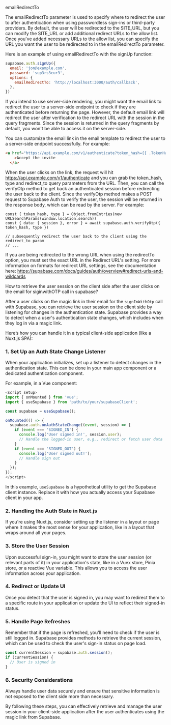 
emailRedirectTo

The emailRedirectTo parameter is used to specify where to redirect the user to after authentication when using passwordless sign-ins or third-party providers. By default, the user will be redirected to the SITE_URL, but you can modify the SITE_URL or add additional redirect URLs to the allow list. Once you've added necessary URLs to the allow list, you can specify the URL you want the user to be redirected to in the emailRedirectTo parameter.

Here is an example of using emailRedirectTo with the signUp function:

```js
supabase.auth.signUp({
  email: 'jon@example.com',
  password: 'sup3rs3cur3',
  options: {
    emailRedirectTo: 'http://localhost:3000/auth/callback',
  },
})
```

If you intend to use server-side rendering, you might want the email link to redirect the user to a server-side endpoint to check if they are authenticated before returning the page. However, the default email link will redirect the user after verification to the redirect URL with the session in the query fragments. Since the session is returned in the query fragments by default, you won't be able to access it on the server-side.

You can customize the email link in the email template to redirect the user to a server-side endpoint successfully. For example:

```html
<a href="https://api.example.com/v1/authenticate?token_hash={{ .TokenHash }}&type=invite&redirect_to={{ .RedirectTo }}"
    >Accept the invite
  </a>
```

When the user clicks on the link, the request will hit https://api.example.com/v1/authenticate and you can grab the token_hash, type and redirect_to query parameters from the URL. Then, you can call the verifyOtp method to get back an authenticated session before redirecting the user back to the client. Since the verifyOtp method makes a POST request to Supabase Auth to verify the user, the session will be returned in the response body, which can be read by the server. For example:

```
const { token_hash, type } = Object.fromEntries(new URLSearchParams(window.location.search))
const { data: { session }, error } = await supabase.auth.verifyOtp({ token_hash, type })

// subsequently redirect the user back to the client using the redirect_to param
// ...
```

If you are being redirected to the wrong URL when using the redirectTo option, you must set the exact URL in the Redirect URL's setting. For more information on formats for redirect URL settings, see the documentation here: https://supabase.com/docs/guides/auth/overview#redirect-urls-and-wildcards

How to retrieve the user session on the client side after the user clicks on the email for siginwithOTP call in supabase?

After a user clicks on the magic link in their email for the `signInWithOtp` call with Supabase, you can retrieve the user session on the client side by listening for changes in the authentication state. Supabase provides a way to detect when a user's authentication state changes, which includes when they log in via a magic link.

Here’s how you can handle it in a typical client-side application (like a Nuxt.js SPA):

### 1. **Set Up an Auth State Change Listener**

When your application initializes, set up a listener to detect changes in the authentication state. This can be done in your main app component or a dedicated authentication component.

For example, in a Vue component:

```javascript
<script setup>
import { onMounted } from 'vue';
import { useSupabase } from 'path/to/your/supabaseClient';

const supabase = useSupabase();

onMounted(() => {
  supabase.auth.onAuthStateChange((event, session) => {
    if (event === 'SIGNED_IN') {
      console.log('User signed in!', session.user);
      // Handle the logged-in user, e.g., redirect or fetch user data
    }
    if (event === 'SIGNED_OUT') {
      console.log('User signed out!');
      // Handle sign out
    }
  });
});
</script>
```

In this example, `useSupabase` is a hypothetical utility to get the Supabase client instance. Replace it with how you actually access your Supabase client in your app.

### 2. **Handling the Auth State in Nuxt.js**

If you're using Nuxt.js, consider setting up the listener in a layout or page where it makes the most sense for your application, like in a layout that wraps around all your pages.

### 3. **Store the User Session**

Upon successful sign-in, you might want to store the user session (or relevant parts of it) in your application's state, like in a Vuex store, Pinia store, or a reactive Vue variable. This allows you to access the user information across your application.

### 4. **Redirect or Update UI**

Once you detect that the user is signed in, you may want to redirect them to a specific route in your application or update the UI to reflect their signed-in status.

### 5. **Handle Page Refreshes**

Remember that if the page is refreshed, you'll need to check if the user is still logged in. Supabase provides methods to retrieve the current session, which can be used to check the user's sign-in status on page load.

```javascript
const currentSession = supabase.auth.session();
if (currentSession) {
  // User is signed in
}
```

### 6. **Security Considerations**

Always handle user data securely and ensure that sensitive information is not exposed to the client side more than necessary.

By following these steps, you can effectively retrieve and manage the user session in your client-side application after the user authenticates using the magic link from Supabase.
